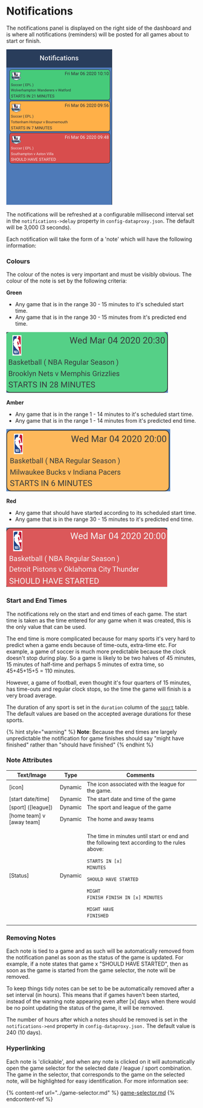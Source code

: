 # Notifications

The notifications panel is displayed on the right side of the dashboard and is where all notifications (reminders) will be posted for all games about to start or finish.

![](../../../.gitbook/assets/13-a.png)

The notifications will be refreshed at a configurable millisecond interval set in the `notifications->delay` property in `config-dataproxy.json`. The default will be 3,000 (3 seconds).

Each notification will take the form of a 'note' which will have the following information:

### Colours

The colour of the notes is very important and must be visibly obvious. The colour of the note is set by the following criteria:

**Green**

* Any game that is in the range 30 - 15 minutes to it's scheduled start time.
* Any game that is in the range 30 - 15 minutes from it's predicted end time.

![](../../../.gitbook/assets/13-b.png)

**Amber**

* Any game that is in the range 1 - 14 minutes to it's scheduled start time.
* Any game that is in the range 1 - 14 minutes from it's predicted end time.

![](../../../.gitbook/assets/13-c.png)

**Red**

* Any game that should have started according to its scheduled start time.
* Any game that is in the range 30 - 15 minutes to it's predicted end time.

![](../../../.gitbook/assets/13-d.png)

### Start and End Times

The notifications rely on the start and end times of each game. The start time is taken as the time entered for any game when it was created, this is the only value that can be used.

The end time is more complicated because for many sports it's very hard to predict when a game ends because of time-outs, extra-time etc. For example, a game of soccer is much more predictable because the clock doesn't stop during play. So a game is likely to be two halves of 45 minutes, 15 minutes of half-time and perhaps 5 minutes of extra time, so 45+45+15+5 = 110 minutes.

However, a game of football, even thought it's four quarters of 15 minutes, has time-outs and regular clock stops, so the time the game will finish is a very broad average.

The duration of any sport is set in the `duration` column of the [`sport`](sports-tabs.md) table. The default values are based on the accepted average durations for these sports.

{% hint style="warning" %}
**Note**: Because the end times are largely unpredictable the notification for game finishes should say "might have finished" rather than "should have finished"
{% endhint %}

### Note Attributes

| Text/Image                  | Type    | Comments                                                                                                                                                                                                                                                                               |
| --------------------------- | ------- | -------------------------------------------------------------------------------------------------------------------------------------------------------------------------------------------------------------------------------------------------------------------------------------- |
| \[icon]                     | Dynamic |  The icon associated with the league for the game.                                                                                                                                                                                                                                     |
| \[start date/time]          | Dynamic | The start date and time of the game                                                                                                                                                                                                                                                    |
| \[sport] (\[league])        | Dynamic | The sport and league of the game                                                                                                                                                                                                                                                       |
| \[home team] v \[away team] | Dynamic | The home and away teams                                                                                                                                                                                                                                                                |
| \[Status]                   | Dynamic | <p>The time in minutes until start or end and the following text according to the rules above:</p><p></p><p><code>STARTS IN [x] MINUTES</code></p><p><code>SHOULD HAVE STARTED</code></p><p><code>MIGHT FINISH FINISH IN [x] MINUTES</code></p><p><code>MIGHT HAVE FINISHED</code></p> |

### Removing Notes

Each note is tied to a game and as such will be automatically removed from the notification panel as soon as the status of the game is updated. For example, if a note states that game x "SHOULD HAVE STARTED", then as soon as the game is started from the game selector, the note will be removed.

To keep things tidy notes can be set to be be automatically removed after a set interval (in hours). This means that if games haven't been started, instead of the warning note appearing even after \[x] days when there would be no point updating the status of the game, it will be removed.

The number of hours after which a notes should be removed is set in the `notifications->end` property in `config-dataproxy.json.` The default value is 240 (10 days).

### Hyperlinking

Each note is 'clickable', and when any note is clicked on it will automatically open the game selector for the selected date / league / sport combination. The game in the selector, that corresponds to the game on the selected note, will be highlighted for easy identification. For more information see:

{% content-ref url="../game-selector.md" %}
[game-selector.md](../game-selector.md)
{% endcontent-ref %}
